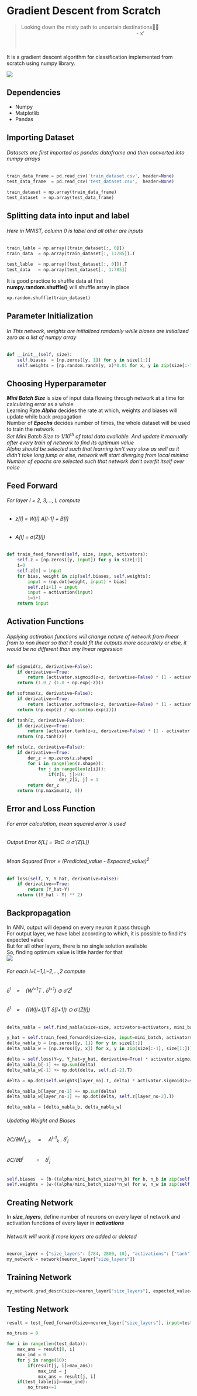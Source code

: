 # Gradient Descent from Scratch

> Looking down the misty path to uncertain destinations🌌🍀&nbsp;&nbsp;&nbsp;<br>
&nbsp;&nbsp;&nbsp;&nbsp;&nbsp;&nbsp;&nbsp;&nbsp;&nbsp;&nbsp;&nbsp;&nbsp;&nbsp;&nbsp;&nbsp;&nbsp;&nbsp;&nbsp;&nbsp;&nbsp;&nbsp;&nbsp;&nbsp;&nbsp;&nbsp;&nbsp;&nbsp;&nbsp;&nbsp;&nbsp;&nbsp;&nbsp;&nbsp;&nbsp;&nbsp;&nbsp;&nbsp;&nbsp;&nbsp;&nbsp;&nbsp;&nbsp;&nbsp;&nbsp;&nbsp;&nbsp;&nbsp;&nbsp;&nbsp;&nbsp;&nbsp;&nbsp;&nbsp;&nbsp;&nbsp;&nbsp;&nbsp;&nbsp;&nbsp;&nbsp;&nbsp;&nbsp;&nbsp;&nbsp;&nbsp;&nbsp;&nbsp;&nbsp;&nbsp;&nbsp;&nbsp;&nbsp;&nbsp;&nbsp;&nbsp;&nbsp;&nbsp;&nbsp;&nbsp;&nbsp;- x' <br><br><br>


It is a gradient descent algorithm for classification implemented from scratch using numpy library.


<img src = https://github.com/pushpull13/Gradient-Descent-Scratch/blob/master/ann.jpg>

## Dependencies
- Numpy
- Matplotlib
- Pandas

## Importing Dataset
###### Datasets are first imported as pandas dataframe and then converted into numpy arrays
```python
train_data_frame = pd.read_csv('train_dataset.csv', header=None)
test_data_frame  = pd.read_csv('test_dataset.csv',  header=None)
```
```python
train_dataset = np.array(train_data_frame)
test_dataset  = np.array(test_data_frame)
```

## Splitting data into input and label
###### Here in MNIST, column 0 is label and all other are inputs
```python
train_lable = np.array([train_dataset[:, 0]])
train_data  = np.array(train_dataset[:, 1:785]).T

test_lable  = np.array([test_dataset[:, 0]]).T
test_data   = np.array(test_dataset[:, 1:785])
```
It is good practice to shuffle data at first<br>
<b>numpy.random.shuffle()</b> will shuffle array in place
```python
np.random.shuffle(train_dataset)
```

## Parameter Initialization
###### In This network, weights are initialized randomly while biases are initialized zero as a list of numpy array
```python
def __init__(self, size):
	self.biases  = [np.zeros([y, 1]) for y in size[1:]]
	self.weights = [np.random.randn(y, x)*0.01 for x, y in zip(size[:-1], size[1:])]
```

## Choosing Hyperparameter
<b><i>Mini Batch Size</i></b> is size of input data flowing through network at a time for calculating error as a whole<br>
Learning Rate <b><i>Alpha</i></b> decides the rate at which, weights and biases will update while back propagation<br>
Number of <b><i>Epochs</i></b> decides number of times, the whole dataset will be used to train the network<br>
<i>Set Mini Batch Size to 1/10<sup>th</sup> of total data available. And update it manually after every train of network to find its optimum value</i><br>
<i>Alpha should be selected such that learning isn't very slow as well as it didn't take long jump or else, network will start diverging from local minima</i><br>
<i>Number of epochs are selected such that network don't overfit itself over noise</i>

## Feed Forward
###### For layer l = 2, 3,..., L compute
- ###### z[l] = W[l].A[l-1] + B[l]
- ###### A[l]  =  σ(Z[l])
```python
def train_feed_forward(self, size, input, activators):
    self.z = [np.zeros([y, input]) for y in size[:]]
    i=0
    self.z[0] = input
    for bias, weight in zip(self.biases, self.weights):
        input = (np.dot(weight, input) + bias)
        self.z[i+1] = input
        input = activation(input)
        i=i+1
    return input
```

## Activation Functions
###### Applying activation functions will change nature of network from linear from to non linear so that it could fit the outputs more accurately or else, it would be no different than any linear regression
```python
def sigmoid(z, derivative=False):
    if derivative==True:
        return (activator.sigmoid(z=z, derivative=False) * (1 - activator.sigmoid(z=z, derivative=False)))
    return (1.0 / (1.0 + np.exp(-z)))
```
```python
def softmax(z, derivative=False):
    if derivative==True:
        return (activator.softmax(z=z, derivative=False) * (1 - activator.softmax(z=z, derivative=False)))
    return (np.exp(z) / np.sum(np.exp(z)))
```
```python
def tanh(z, derivative=False):
    if derivative==True:
        return (activator.tanh(z=z, derivative=False) * (1 - activator.tanh(z=z, derivative=False)))
    return (np.tanh(z))
```
```python
def relu(z, derivative=False):
    if derivative==True:
        der_z = np.zeros(z.shape)
        for i in range(len(z.shape)):
            for j in range(len(z[i])):
                if(z[i, j]>0):
                    der_z[i, j] = 1
        return der_z
    return (np.maximum(z, 0))
```

## Error and Loss Function
###### For error calculation, mean squared error is used
###### Output Error δ[L] = ∇aC ⊙ σ′(Z[L])
###### Mean Squared Error = (Predicted_value - Expected_value)<sup>2</sup>
```python
def loss(self, Y, Y_hat, derivative=False):
    if derivative==True:
        return (Y_hat-Y)
    return ((Y_hat - Y) ** 2)
```

## Backpropagation
In ANN, output will depend on every neuron it pass through<br>
For output layer, we have label according to which, it is possible to find it's expected value<br>
But for all other layers, there is no single solution available<br>
So, finding optimum value is little harder for that<br>
<img src = https://github.com/pushpull13/Gradient-Descent-Scratch/blob/master/backprop.jpg>
###### For each l=L−1,L−2,…,2 compute
###### δ<sup>l</sup>&nbsp;&nbsp;&nbsp;&nbsp;=&nbsp;&nbsp;&nbsp;&nbsp;(W<sup>l+1</sup>T . δ<sup>l+1</sup>) ⊙ σ′Z<sup>l</sup>
###### δ<sup>l</sup>&nbsp;&nbsp;&nbsp;&nbsp;=&nbsp;&nbsp;&nbsp;&nbsp;((W[l+1])T δ[l+1]) ⊙ σ′(Z[l])
```python
delta_nabla = self.find_nabla(size=size, activators=activators, mini_batch=mini_batch, mini_batch_size=mini_batch_size, y=y, alpha=alpha)
```
```python
y_hat = self.train_feed_forward(size=size, input=mini_batch, activators=activators, mini_batch_size=mini_batch_size)
delta_nabla_b = [np.zeros([y, 1]) for y in size[1:]]
delta_nabla_w = [np.zeros([y, x]) for x, y in zip(size[:-1], size[1:])]
```
```python
delta = self.loss(Y=y, Y_hat=y_hat, derivative=True) * activator.sigmoid(z=y_hat, derivative=True)
delta_nabla_b[-1] += np.sum(delta)
delta_nabla_w[-1] += np.dot(delta, self.z[-2].T)
```
```python
delta = np.dot(self.weights[layer_no].T, delta) * activator.sigmoid(z=self.z[layer_no-1], derivative=True)

delta_nabla_b[layer_no-1] += np.sum(delta)
delta_nabla_w[layer_no-1] += np.dot(delta, self.z[layer_no-2].T)

delta_nabla = [delta_nabla_b, delta_nabla_w]
```
###### Updating Weight and Biases
###### ∂C/∂W<sup>l</sup><sub>j, k</sub> &nbsp;&nbsp;&nbsp;&nbsp;=&nbsp;&nbsp;&nbsp;&nbsp; A<sup>l-1</sup><sub>k</sub> . δ<sup>l</sup><sub>j</sub>
###### ∂C/∂B<sup>l</sup>&nbsp;&nbsp;&nbsp;&nbsp;&nbsp;&nbsp;&nbsp;&nbsp;&nbsp;=&nbsp;&nbsp;&nbsp;&nbsp;δ<sup>l</sup><sub>j</sub>
```python
self.biases  = [b-((alpha/mini_batch_size)*n_b) for b, n_b in zip(self.biases, delta_nabla[0])]
self.weights = [w-((alpha/mini_batch_size)*n_w) for w, n_w in zip(self.weights, delta_nabla[1])]

```

## Creating Network
In <b><i>size_layers</i></b>, define number of neurons on every layer of network and activation functions of every layer in <b><i>activations</i></b>
###### Network will work if more layers are added or deleted
```python
neuron_layer = {"size_layers": [784, 2800, 10], "activations": ["tanh", "sigmoid"] }
my_network = network(neuron_layer["size_layers"])
```

## Training Network
```python
my_network.grad_descn(size=neuron_layer["size_layers"], expected_value=train_lable, training_data=train_data, activators=neuron_layer["activations"], alpha=0.01, mini_batch_size=2000, epochs=40)
```

## Testing Network
```python
result = test_feed_forward(size=neuron_layer["size_layers"], input=test_data.T, activators=neuron_layer["activations"])

no_trues = 0

for i in range(len(test_data)):
    max_ans = result[0, i]
    max_ind = 0
    for j in range(10):
        if(result[j, i]>max_ans):
            max_ind = j
            max_ans = result[j, i]
    if(test_lable[i]==max_ind):
        no_trues+=1
```

